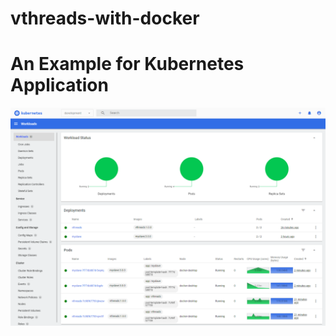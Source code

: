 # vthreads-with-docker

# An Example for Kubernetes Application

![Kubernetes Dashboard](img/image.png)